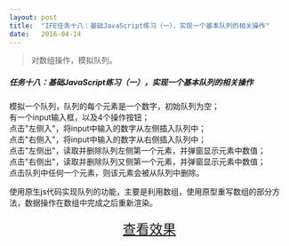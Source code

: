 ```yaml
---
layout: post
title:  "IFE任务十八：基础JavaScript练习（一），实现一个基本队列的相关操作"
date:   2016-04-14
---
```


>对数组操作，模拟队列。

##### 任务十八：基础JavaScript练习（一），实现一个基本队列的相关操作


模拟一个队列，队列的每个元素是一个数字，初始队列为空；  
有一个input输入框，以及4个操作按钮；  
点击"左侧入"，将input中输入的数字从左侧插入队列中；  
点击"右侧入"，将input中输入的数字从右侧插入队列中；  
点击"左侧出"，读取并删除队列左侧第一个元素，并弹窗显示元素中数值；  
点击"右侧出"，读取并删除队列又侧第一个元素，并弹窗显示元素中数值；  
点击队列中任何一个元素，则该元素会被从队列中删除。 

使用原生js代码实现队列的功能，主要是利用数组，使用原型重写数组的部分方法，数据操作在数组中完成之后重新渲染。

<div>
<a href="https://irife.github.io/ife/tliyun/task18/task18.html" target="_blank"><div style="height:50px;line-height:50px;text-align:center;font-size:24px;">查看效果</div></a>
</div>

